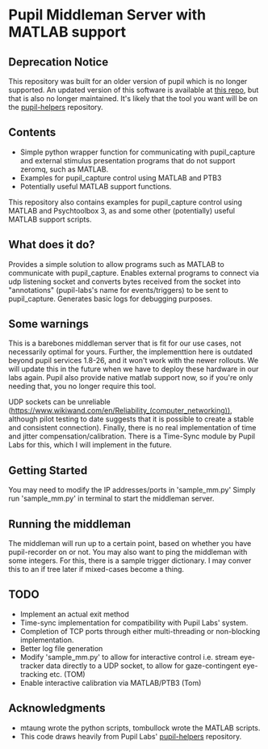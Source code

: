 # Pupil Middleman Server with MATLAB support

## Deprecation Notice
This repository was built for an older version of pupil which is no longer supported. An updated version of this software is available at [this repo](https://github.com/mtaung/eye_socket), but that is also no longer maintained. It's likely that the tool you want will be on the [pupil-helpers](https://github.com/pupil-labs/pupil-helpers) repository. 

## Contents
* Simple python wrapper function for communicating with pupil_capture and external stimulus presentation programs that do not support zeromq, such as MATLAB.
* Examples for pupil_capture control using MATLAB and PTB3
* Potentially useful MATLAB support functions.

This repository also contains examples for pupil_capture control using MATLAB and Psychtoolbox 3, as and some other (potentially) useful MATLAB support scripts. 

## What does it do?
Provides a simple solution to allow programs such as MATLAB to communicate with pupil_capture.
Enables external programs to connect via udp listening socket and converts bytes received from the socket into "annotations" (pupil-labs's name for events/triggers) to be sent to pupil_capture.
Generates basic logs for debugging purposes.

## Some warnings
This is a barebones middleman server that is fit for our use cases, not necessarily optimal for yours. Further, the implementtion here is outdated beyond pupil services 1.8-26, and it won't work with the newer rollouts. We will update this in the future when we have to deploy these hardware in our labs again. Pupil also provide native matlab support now, so if you're only needing that, you no longer require this tool.

UDP sockets can be unreliable (https://www.wikiwand.com/en/Reliability_(computer_networking)), although pilot testing to date suggests that it is possible to create a stable and consistent connection).
Finally, there is no real implementation of time and jitter compensation/calibration. There is a Time-Sync module by Pupil Labs for this, which I will implement in the future.

## Getting Started
You may need to modify the IP addresses/ports in 'sample_mm.py'
Simply run 'sample_mm.py' in terminal to start the middleman server. 

## Running the middleman
The middleman will run up to a certain point, based on whether you have pupil-recorder on or not. You may also want to ping the middleman with some integers. For this, there is a sample trigger dictionary. I may conver this to an if tree later if mixed-cases become a thing. 

## TODO
* Implement an actual exit method
* Time-sync implementation for compatibility with Pupil Labs' system.
* Completion of TCP ports through either multi-threading or non-blocking implementation. 
* Better log file generation 
* Modify 'sample_mm.py' to allow for interactive control i.e. stream eye-tracker data directly to a UDP socket, to allow for gaze-contingent eye-tracking etc. (TOM)
* Enable interactive calibration via MATLAB/PTB3 (Tom)

## Acknowledgments
* mtaung wrote the python scripts, tombullock wrote the MATLAB scripts.
* This code draws heavily from Pupil Labs' [pupil-helpers](https://github.com/pupil-labs/pupil-helpers) repository. 

